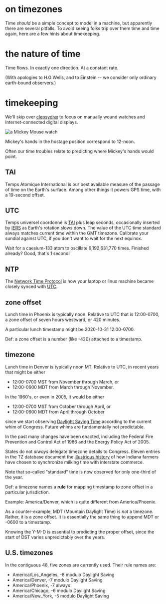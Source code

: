 
# on timezones

Time _should_ be a simple concept to model in a machine,
but apparently there are several pitfalls.
To avoid seeing folks trip over them time and time again,
here are a few hints about timekeeping.

# the nature of time

Time flows.
In exactly one direction.
At a constant rate.

(With apologies to H.G.Wells, and to Einstein --
we consider only ordinary earth-bound observers.)

# timekeeping

We'll skip over
[clepsydræ](https://en.wikipedia.org/wiki/Water_clock#Greco-Roman_world)
to focus on manually wound watches
and Internet-connected digital displays.

![a Mickey Mouse watch](https://upload.wikimedia.org/wikipedia/en/1/1f/Mickey_Mouse_Ingersoll_watch_1933.jpg)

Mickey's hands in the hostage position correspond to 12-noon.

Often our time troubles relate to predicting where Mickey's hands would point.

## TAI

Temps Atomique International is our best available measure
of the passage of time on the Earth's surface.
Among other things it powers GPS time,
with a 19-second offset.

## UTC

Temps universel coordonné is
[TAI](https://en.wikipedia.org/wiki/International_Atomic_Time)
plus leap seconds, occasionally inserted by
[IERS](https://en.wikipedia.org/wiki/International_Earth_Rotation_and_Reference_Systems_Service)
as Earth's rotation slows down.
The value of the UTC time standard always matches
current time within the GMT timezone.
Calibrate your sundial against UTC,
if you don't want to wait for the next equinox.

Wait for a caesium-133 atom to oscillate 9,192,631,770 times.
Finished already? Good, that's 1 second!

## NTP
The [Network Time Protocol](https://en.wikipedia.org/wiki/Network_Time_Protocol)
is how your laptop or linux machine became closely synced with
[UTC](https://en.wikipedia.org/wiki/Coordinated_Universal_Time).

## zone offset

Lunch time in Phoenix is typically noon.
Relative to UTC that is 12:00-0700, a zone offset of seven hours westward,
or 420 minutes.

A particular lunch timestamp might be 2020-10-31 12:00-0700.

Def: a zone offset is a number (like -420) attached to a timestamp.

## timezone

Lunch time in Denver is typically noon MT.
Relative to UTC, in recent years that might be either

- 12:00-0700 MST from November through March, or
- 12:00-0600 MDT from March through November.

In the 1960's, or even in 2005, it would be either

- 12:00-0700 MST from October through April, or
- 12:00-0600 MDT from April through October

since we start observing
[Daylight Saving Time](https://en.wikipedia.org/wiki/Daylight_saving_time_in_the_United_States#1966%E2%80%931972:_Federal_standard_established)
according to the current whim of Congress.
Future whims are fundamentally not predictable.

In the past many changes have been enacted, including
the Federal Fire Prevention and Control Act of 1986 and
the Energy Policy Act of 2005.

States do not _always_ delegate timezone details to Congress.
Eleven entries in the TZ database document the
[illustrious history](https://en.wikipedia.org/wiki/Time_in_Indiana#1960s)
of how Indiana farmers have chosen to synchronize milking time
with interstate commerce.

Note that so-called "standard" time is now observed for only one-third of the year.

Def: a timezone names a **rule** for mapping timestamp to zone offset
in a particular jurisdiction.

Example: America/Denver, which is quite different from America/Phoenix.

As a counter-example, MDT (Mountain Daylight Time) is _not_ a timezone.
Rather, it is a zone offset.
It is essentially the same thing to append MDT or -0600 to a timestamp.

Knowing the Y-M-D is essential to predicting the proper offset,
since the start of DST varies unpredictably over the years.

## U.S. timezones

In the contiguous 48, five zones are currently used. Their rule names are:

- America/Los_Angeles, -8 modulo Daylight Saving
- America/Denver, -7 modulo Daylight Saving
- America/Phoenix, -7 always
- America/Chicago, -6 modulo Daylight Saving
- America/New_York, -5 modulo Daylight Saving
